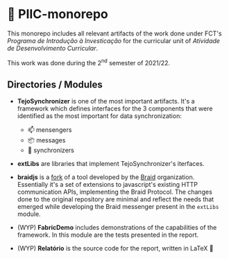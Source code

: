 # 💫 PIIC-monorepo
This monorepo includes all relevant artifacts of the work done under FCT's _Programa de Introdução à Investicação_ for the curricular unit of _Atividade de Desenvolvimento Curricular_.

This work was done during the 2<sup>nd</sup> semester of 2021/22.

## Directories / Modules

- **TejoSynchronizer** is one of the most important artifacts. It's a framework which defines interfaces for the 3 components that were identified as the most important for data synchronization:
    - 📫 mensengers
    - 📦 messages
    - 🔄 synchronizers

- **extLibs** are libraries that implement TejoSynchronizer's iterfaces.

- **braidjs** is a [fork](https://github.com/braid-org/braidjs) of a tool developed by the [Braid](https://www.braid.org/) organization. Essentially it's a set of extensions to javascript's existing HTTP communication APIs, implementing the Braid Protocol. The changes done to the original repository are minimal and reflect the needs that emerged while developing the Braid messenger present in the `extLibs` module.

- (WYP) **FabricDemo** includes demonstrations of the capabilities of the framework. In this module are the tests presented in the report.

- (WYP) **Relatório** is the source code for the report, written in LaTeX  💫





